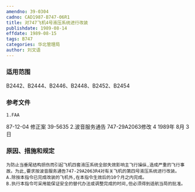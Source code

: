 ```yaml
---
amendno: 39-0304
cadno: CAD1987-B747-06R1
title: 对747飞机4号液压系统进行改装
publishdate: 1989-08-14
effdate: 1989-08-15
tags: B747
categories: 华北管理局
author: 刘文语
---
```


### 适用范围 
B2442、B2444、B2446、B2448、B2452、B2454

<!--more-->
### 参考文件
    1.FAA 
87-12-04 修正案 39-5635 
    2.波音服务通告 747-29A2063修改 4 1989年 8月 3日

### 原因、措施和规定 
    为防止当垂尾结构损伤而引起飞机四套液压系统全部失效影响主飞行操纵,造成严重的飞行事故。为此,要求按波音服务通告747-29A2063R4对有关飞机的第四号液压系统进行改装。 
    A.除按本指令已完成改装的飞机外,在本指令生效后的10个月之内完成。 
    B.执行本指令可采用能保证安全的替代办法或调整完成的时间,但必须得到适航当局的批准。

